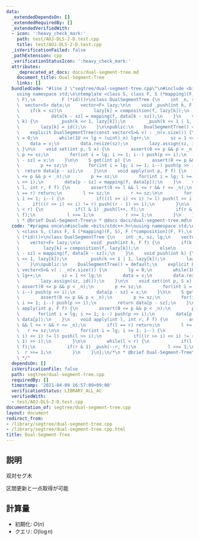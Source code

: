 ```yaml
---
data:
  _extendedDependsOn: []
  _extendedRequiredBy: []
  _extendedVerifiedWith:
  - icon: ':heavy_check_mark:'
    path: test/AOJ-DLS-2-D.test.cpp
    title: test/AOJ-DLS-2-D.test.cpp
  _isVerificationFailed: false
  _pathExtension: cpp
  _verificationStatusIcon: ':heavy_check_mark:'
  attributes:
    _deprecated_at_docs: docs/dual-segment-tree.md
    document_title: Dual-Segment-Tree
    links: []
  bundledCode: "#line 2 \"segtree/dual-segment-tree.cpp\"\n#include <bits/stdc++.h>\n\
    using namespace std;\n\ntemplate <class S, class F, S (*mapping)(F, S), F (*composition)(F,\
    \ F),\n          F (*id)()>\nclass DualSegmentTree {\n    int _n, sz, lg;\n  \
    \  vector<S> data;\n    vector<F> lazy;\n\n    void _push(int k, F f) {\n    \
    \    if(k < sz)\n            lazy[k] = composition(f, lazy[k]);\n        else\n\
    \            data[k - sz] = mapping(f, data[k - sz]);\n    }\n    void push(int\
    \ k) {\n        _push(k << 1, lazy[k]);\n        _push(k << 1 | 1, lazy[k]);\n\
    \        lazy[k] = id();\n    }\n\npublic:\n    DualSegmentTree() = default;\n\
    \    explicit DualSegmentTree(const vector<S>& v) : _n(v.size()) {\n        lg\
    \ = 0;\n        while(1U << lg < (uint)_n) lg++;\n        sz = 1 << lg;\n    \
    \    data = v;\n        data.resize(sz);\n        lazy.assign(sz, id());\n   \
    \ }\n\n    void set(int p, S x) {\n        assert(0 <= p && p < _n);\n       \
    \ p += sz;\n        for(int i = lg; i >= 1; i--) push(p >> i);\n        data[p\
    \ - sz] = x;\n    }\n\n    S get(int p) {\n        assert(0 <= p && p < _n);\n\
    \        p += sz;\n        for(int i = lg; i >= 1; i--) push(p >> i);\n      \
    \  return data[p - sz];\n    }\n\n    void apply(int p, F f) {\n        assert(0\
    \ <= p && p < _n);\n        p += sz;\n        for(int i = lg; i >= 1; i--) push(p\
    \ >> i);\n        data[p - sz] = mapping(f, data[p]);\n    }\n    void apply(int\
    \ l, int r, F f) {\n        assert(0 <= l && l <= r && r <= _n);\n        if(l\
    \ == r) return;\n        l += sz;\n        r += sz;\n\n        for(int i = lg;\
    \ i >= 1; i--) {\n            if(((l >> i) << i) != l) push(l >> i);\n       \
    \     if(((r >> i) << i) != r) push((r - 1) >> i);\n        }\n\n        while(l\
    \ < r) {\n            if(l & 1) _push(l++, f);\n            if(r & 1) _push(--r,\
    \ f);\n            l >>= 1;\n            r >>= 1;\n        }\n    }\n};\n/*\n\
    \ * @brief Dual-Segment-Tree\n * @docs docs/dual-segment-tree.md\n */\n"
  code: "#pragma once\n#include <bits/stdc++.h>\nusing namespace std;\n\ntemplate\
    \ <class S, class F, S (*mapping)(F, S), F (*composition)(F, F),\n          F\
    \ (*id)()>\nclass DualSegmentTree {\n    int _n, sz, lg;\n    vector<S> data;\n\
    \    vector<F> lazy;\n\n    void _push(int k, F f) {\n        if(k < sz)\n   \
    \         lazy[k] = composition(f, lazy[k]);\n        else\n            data[k\
    \ - sz] = mapping(f, data[k - sz]);\n    }\n    void push(int k) {\n        _push(k\
    \ << 1, lazy[k]);\n        _push(k << 1 | 1, lazy[k]);\n        lazy[k] = id();\n\
    \    }\n\npublic:\n    DualSegmentTree() = default;\n    explicit DualSegmentTree(const\
    \ vector<S>& v) : _n(v.size()) {\n        lg = 0;\n        while(1U << lg < (uint)_n)\
    \ lg++;\n        sz = 1 << lg;\n        data = v;\n        data.resize(sz);\n\
    \        lazy.assign(sz, id());\n    }\n\n    void set(int p, S x) {\n       \
    \ assert(0 <= p && p < _n);\n        p += sz;\n        for(int i = lg; i >= 1;\
    \ i--) push(p >> i);\n        data[p - sz] = x;\n    }\n\n    S get(int p) {\n\
    \        assert(0 <= p && p < _n);\n        p += sz;\n        for(int i = lg;\
    \ i >= 1; i--) push(p >> i);\n        return data[p - sz];\n    }\n\n    void\
    \ apply(int p, F f) {\n        assert(0 <= p && p < _n);\n        p += sz;\n \
    \       for(int i = lg; i >= 1; i--) push(p >> i);\n        data[p - sz] = mapping(f,\
    \ data[p]);\n    }\n    void apply(int l, int r, F f) {\n        assert(0 <= l\
    \ && l <= r && r <= _n);\n        if(l == r) return;\n        l += sz;\n     \
    \   r += sz;\n\n        for(int i = lg; i >= 1; i--) {\n            if(((l >>\
    \ i) << i) != l) push(l >> i);\n            if(((r >> i) << i) != r) push((r -\
    \ 1) >> i);\n        }\n\n        while(l < r) {\n            if(l & 1) _push(l++,\
    \ f);\n            if(r & 1) _push(--r, f);\n            l >>= 1;\n          \
    \  r >>= 1;\n        }\n    }\n};\n/*\n * @brief Dual-Segment-Tree\n * @docs docs/dual-segment-tree.md\n\
    \ */"
  dependsOn: []
  isVerificationFile: false
  path: segtree/dual-segment-tree.cpp
  requiredBy: []
  timestamp: '2021-04-09 16:57:09+09:00'
  verificationStatus: LIBRARY_ALL_AC
  verifiedWith:
  - test/AOJ-DLS-2-D.test.cpp
documentation_of: segtree/dual-segment-tree.cpp
layout: document
redirect_from:
- /library/segtree/dual-segment-tree.cpp
- /library/segtree/dual-segment-tree.cpp.html
title: Dual-Segment-Tree
---
```

## 説明

双対セグ木

区間更新と一点取得が可能

## 計算量

- 初期化: $O(n)$
- クエリ: $O(\log n)$